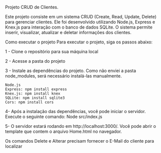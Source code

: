 Projeto CRUD de Clientes.

Este projeto consiste em um sistema CRUD (Create, Read, Update, Delete) para gerenciar clientes. Ele foi desenvolvido utilizando Node.js, Express e Knex.js para interação com o banco de dados SQLite. O sistema permite inserir, visualizar, atualizar e deletar informações dos clientes.

Como executar o projeto
Para executar o projeto, siga os passos abaixo:

1 - Clone o repositório para sua máquina local

2 - Acesse a pasta do projeto

3 - Instale as dependências do projeto. Como não enviei a pasta node_modules, será necessário instalá-las manualmente.

    Node.js
    Express: npm install express
    Knex.js: npm install knex
    SQLite: npm install sqlite3
    Cors: npm install cors
    
4- Após a instalação das dependências, você pode iniciar o servidor. Execute o seguinte comando:
    Node src/index.js
    
5- O servidor estará rodando em http://localhost:3000/. Você pode abrir o template que contem o arquivo Home.html no navegador.

Os comandos Delete e Alterar precisam fornecer o E-Mail do cliente para localizar
